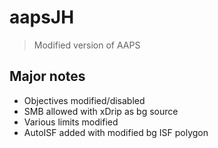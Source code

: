 # aapsJH
> Modified version of AAPS

## Major notes
* Objectives modified/disabled
* SMB allowed with xDrip as bg source
* Various limits modified
* AutoISF added with modified bg ISF polygon
